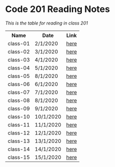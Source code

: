 # Code 201 Reading Notes

*This is the table for reading in class 201*

<table>
  <tr>
    <th>Name</th>
    <th>Date</th>
    <th>Link</th>
  </tr>
  <tr>
    <td>class-01</td>
    <td>2/1/2020</td>
    <td><a href="https://sarahoth.github.io/reading-notes201/class-01">here</a></td>
  </tr>
  <tr>
    <td>class-02</td>
    <td>3/1/2020</td>
    <td><a href="https://sarahoth.github.io/reading-notes201/class-02" >here</a></td>
    
  </tr>
  <tr>
    <td>class-03</td>
    <td>4/1/2020</td>
    <td><a href="https://sarahoth.github.io/reading-notes201/class-03">here</a></td>
  </tr>
  <tr>
    <td>class-04</td>
    <td>5/1/2020</td>
    <td><a href="https://sarahoth.github.io/reading-notes201/class-04">here</a></td>
  </tr>
  <tr>
    <td>class-05</td>
    <td>8/1/2020</td>
    <td><a href="https://sarahoth.github.io/reading-notes201/class-05">here</a></td>
  </tr>
   <tr>
    <td>class-06</td>
    <td>6/1/2020</td>
    <td><a href="https://sarahoth.github.io/reading-notes201/class-06">here</a></td>
  </tr>
  <tr>
    <td>class-07</td>
    <td>7/1/2020</td>
    <td><a href="https://sarahoth.github.io/reading-notes201/class-07">here</a></td>
  </tr>
    <tr>
    <td>class-08</td>
    <td>8/1/2020</td>
    <td><a href="">here</a></td>
  </tr>

   <tr>
    <td>class-09</td>
    <td>9/1/2020</td>
    <td><a href="">here</a></td>
  </tr>

  <tr>
    <td>class-10</td>
    <td>10/1/2020</td>
    <td><a href="">here</a></td>
  </tr>

  <tr>
    <td>class-11</td>
    <td>11/1/2020</td>
    <td><a href="">here</a></td>
  </tr>

  <tr>
    <td>class-12</td>
    <td>12/1/2020</td>
    <td><a href="">here</a></td>
  </tr>

  <tr>
    <td>class-13</td>
    <td>13/1/2020</td>
    <td><a href="">here</a></td>
  </tr>

  <tr>
    <td>class-14</td>
    <td>14/1/2020</td>
    <td><a href="">here</a></td>
  </tr>

  <tr>
    <td>class-15</td>
    <td>15/1/2020</td>
    <td><a href="">here</a></td>
  </tr>
  </tr>
</table>
